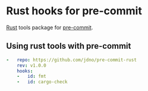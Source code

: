 # Rust hooks for pre-commit

[Rust](https://www.rust-lang.org) tools package for [pre-commit](https://pre-commit.com).

## Using rust tools with pre-commit

```yaml
-   repo: https://github.com/jdno/pre-commit-rust
    rev: v1.0.0
    hooks:
    -   id: fmt
    -   id: cargo-check
```
